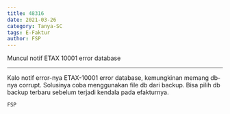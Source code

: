 ```yaml
---
title: 48316
date: 2021-03-26
category: Tanya-SC
tags: E-Faktur
author: FSP
---
```


Muncul notif ETAX 10001 error database

---

Kalo notif error-nya ETAX-10001 error database, kemungkinan memang db-nya corrupt. Solusinya coba menggunakan file db dari backup. Bisa pilih db backup terbaru sebelum terjadi kendala pada efakturnya.

`FSP`
